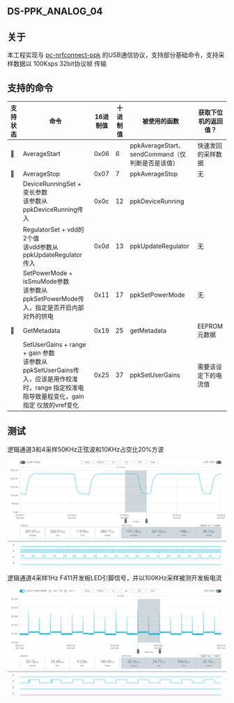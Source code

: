 ## DS-PPK_ANALOG_04

## 关于

本工程实现与 [pc-nrfconnect-ppk](https://github.com/NordicSemiconductor/pc-nrfconnect-ppk) 的USB通信协议，支持部分基础命令，支持采样数据以 100Ksps 32bit协议帧 传输

## 支持的命令

| 支持状态      | 命令                                                         | 16进制值 | 十进制值 | 被使用的函数                                     | 获取下位机的返回值？ |
| ------------- | ------------------------------------------------------------ | -------- | -------- | ------------------------------------------------ | -------------------- |
| :green_heart: | AverageStart                                                 | 0x06     | 6        | ppkAverageStart、sendCommand（仅判断是否是该值） | 快速发回的采样数据   |
| :green_heart: | AverageStop                                                  | 0x07     | 7        | ppkAverageStop                                   | 无                   |
|               | DeviceRunningSet + 变长参数<br />该参数从ppkDeviceRunning传入 | 0x0c     | 12       | ppkDeviceRunning                                 |                      |
|               | RegulatorSet + vdd的2个值<br />该vdd参数从ppkUpdateRegulator传入 | 0x0d     | 13       | ppkUpdateRegulator                               | 无                   |
|               | SetPowerMode + isSmuMode参数<br />该参数从ppkSetPowerMode传入，指定是否开启内部对外的供电 | 0x11     | 17       | ppkSetPowerMode                                  | 无                   |
| :green_heart: | GetMetadata                                                  | 0x19     | 25       | getMetadata                                      | EEPROM元数据         |
|               | SetUserGains + range + gain 参数<br />该参数从ppkSetUserGains传入，应该是用作校准时，range 指定校准电阻导致量程变化，gain指定 仪放的vref变化 | 0x25     | 37       | ppkSetUserGains                                  | 需要该设定下的电流值 |

## 测试

逻辑通道3和4采样50KHz正弦波和10KHz占空比20%方波

![逻辑通道3和4_采样50KHz正弦波和10KHz占空比20方波](Images/逻辑通道3和4_采样50KHz正弦波和10KHz占空比20方波.png)

逻辑通道4采样1Hz F411开发板LED引脚信号，并以100KHz采样被测开发板电流

![逻辑通道4_采样1Hz_F411开发板LED引脚信号](Images/逻辑通道4_采样1Hz_F411开发板LED引脚信号.png)